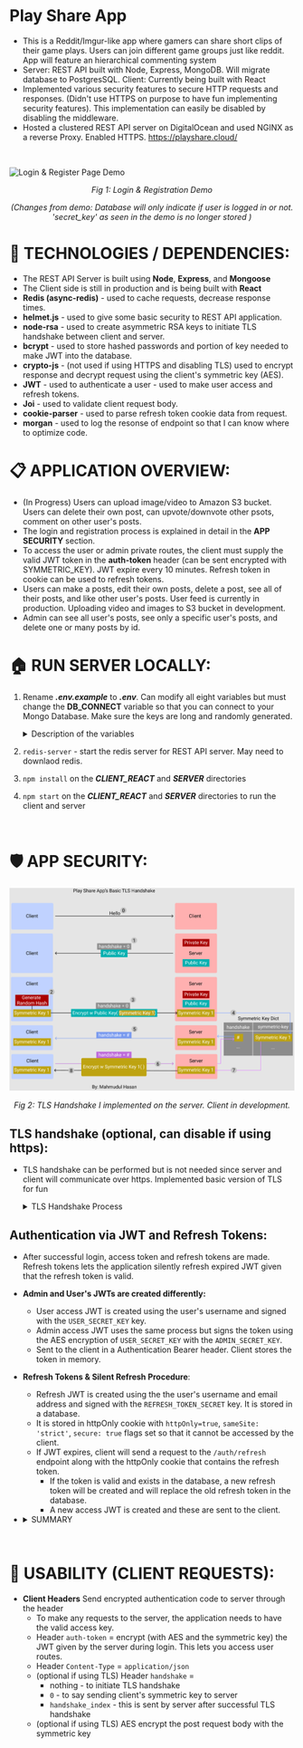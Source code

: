 # Play Share App
* This is a Reddit/Imgur-like app where gamers can share short clips of their game plays. Users can join different game groups just like reddit. App will feature an hierarchical commenting system
* Server: REST API built with Node, Express, MongoDB. Will migrate database to PostgresSQL. Client: Currently being built with React
* Implemented various security features to secure HTTP requests and responses. (Didn't use HTTPS on purpose to have fun implementing security features). This implementation can easily be disabled by disabling the middleware. 
* Hosted a clustered REST API server on DigitalOcean and used NGINX as a reverse Proxy. Enabled HTTPS. https://playshare.cloud/

<br/>

![Login & Register Page Demo](/PicturesGifs/login_register_demo2.gif)

<div style="text-align:center;   font-style: italic;">
    Fig 1:  Login & Registration Demo 

  (Changes from demo: Database will only indicate if user is logged in or not. 'secret_key' as seen in the demo is no longer stored )
</div>

# 📌 TECHNOLOGIES / DEPENDENCIES:
* The REST API Server is built using **Node**, **Express**, and **Mongoose**
* The Client side is still in production and is being built with **React**
* **Redis (async-redis)** - used to cache requests, decrease response times. 
* **helmet.js** - used to give some basic security to REST API application.
* **node-rsa** - used to create asymmetric RSA keys to initiate TLS handshake between client and server. 
* **bcrypt** - used to store hashed passwords and portion of key needed to make JWT into the database.
* **crypto-js** - (not used if using HTTPS and disabling TLS) used to encrypt response and decrypt request using the client's symmetric key (AES).
* **JWT** - used to authenticate a user - used to make user access and refresh tokens.
* **Joi** - used to validate client request body.
* **cookie-parser** - used to parse refresh token cookie data from request.
* **morgan** - used to log the resonse of endpoint so that I can know where to optimize code. 

# 📋 APPLICATION OVERVIEW:
* (In Progress) Users can upload image/video to Amazon S3 bucket. Users can delete their own post, can upvote/downvote other psots, comment on other user's posts.  
* The login and registration process is explained in detail in the **APP SECURITY** section.
* To access the user or admin private routes, the client must supply the valid JWT token in the **auth-token** header (can be sent encrypted with SYMMETRIC_KEY). JWT expire every 10 minutes. Refresh token in cookie can be used to refresh tokens.  
* Users can make a posts, edit their own posts, delete a post, see all of their posts, and like other user's posts. User feed is currently in production. Uploading video and images to S3 bucket in development. 
* Admin can see all user's posts, see only a specific user's posts, and delete one or many posts by id. 

# 🏠 RUN SERVER LOCALLY:
1) Rename ***.env.example*** to ***.env***. Can modify all eight variables but must change the **DB_CONNECT** variable so that you can connect to your Mongo Database. Make sure the keys are long and randomly generated. 
    <details>      
      <summary> Description of the variables</summary>
    
      * `DB_CONNECT`  - Store your MongoDB Connection URL
      * `ADMIN_EMAIL` - This is the email address of the admin account.
      * `ADMIN_SECRET_KEY` - This will be used to make the admin's access JWT
      * `USER_SECRET_KEY`  - This will be used to make the admin's and user's access JWT
      * `REFRESH_TOKEN_SECRET` - This is used to generate a refresh JWT refresh
      * `SALT_NUM = 10`    - Can keep this as is. This is the salt number to hash the password and the JWT User Secret Key to store in the database. Can change this number every year to change the hashing algorithm of these fields.
    </details>
2) `redis-server` - start the redis server for REST API server. May need to downlaod redis.
3) `npm install` on the ***CLIENT_REACT*** and ***SERVER*** directories
4) `npm start` on the ***CLIENT_REACT*** and ***SERVER*** directories to run the client and server 
<br/>

# 🛡️ APP SECURITY:
  ![TLS Handshake](/PicturesGifs/My_TLS_HandshakeP.png)
  <div style="text-align:center;   font-style: italic;">
    <center> Fig 2:  TLS Handshake I implemented on the server. Client in development. <center>
  </div>

## TLS handshake (optional, can disable if using https):
  * TLS handshake can be performed but is not needed since server and client will communicate over https. Implemented basic version of TLS for fun
    <details>      
      <summary> TLS Handshake Process </summary>

    1. Client sends initial request to server (/auth/ routes only).
    2. Server generates RSA public and private keys and send to public key to client:
      * 1) header `handshake` = 0
      * 2) header `pub_key` = public key
    3. Client generates a random hash (`SYMMETRIC_KEY`) and encrypts with public key and sends request to server with two headers: 
      * 1) header `handshake` = 0
      * 2) header `key` = `SYMMETRIC_KEY` encrypted with public key
    4. Server will then decrypt the `SYMMETRIC_KEY` with the private key and will send a response with header `handshake` = 1, signifying handshake completed for server.
    5. Client will finish by sending a request with header `handshake` = 1, signifying it has received the server's message
    6. Server will only fulfill requests for auth routes if the `handshake` header is set to 1. This means that server has the client's `SYMMETRIC_KEY` and can decrypt request. If server cannot decrypt request, the `SYMMETRIC_KEY` is incorrect and server will refuse request. 
    7. Symmetric keys are stored in a dictionary in the server (will move it to a key-value database). If user logs out, entry is deleted

    </details>

## Authentication via JWT and Refresh Tokens:

  * After successful login, access token and refresh tokens are made. Refresh tokens lets the application silently refresh expired JWT given that the refresh token is valid.
  * **Admin and User's JWTs are created differently:**
    * User access JWT is created using the user's username and signed with the `USER_SECRET_KEY` key. 
    * Admin access JWT uses the same process but signs the token using the AES encryption of `USER_SECRET_KEY` with the `ADMIN_SECRET_KEY`.
    * Sent to the client in a Authentication Bearer header. Client stores the token in memory. 
  * **Refresh Tokens & Silent Refresh Procedure**: 
    * Refresh JWT is created using the the user's username and email address and signed with the `REFRESH_TOKEN_SECRET` key. It is stored in a database.
    * It is stored in httpOnly cookie with `httpOnly=true`, `sameSite: 'strict'`, `secure: true` flags set so that it cannot be accessed by the client. 
    * If JWT expires, client will send a request to the `/auth/refresh` endpoint along with the httpOnly cookie that contains the refresh token. 
      * If the token is valid and exists in the database, a new refresh token will be created and will replace the old refresh token in the database.
      * A new access JWT is created and these are sent to the client. 
  

 * <details>      
      <summary> SUMMARY </summary>

      * To login or use private routes, two pieces of information need to be valid: 
        1. Correct access JWT for user (expires every 10 minutes and logout),
        2. (optional if using TLS) Valid `SYMMETRIC_KEY` (or else it will remake one through TLS handshake), deleted during logout.
      * (optional if using TLS) All data in requests and responses are AES encrypted by the symmetric key. Api automatically decrypted request with symmetric key.
      * Access JWT expires 10 minuts. Sent to client in Authentication Bearer header. JWT is stored in memory in react client. 
      * Refresh JWT expires in 15 days. It is stored in httpOnly cookie and other lfags to ensure the client cannot read its contents. 
      * Silent Refresh: If JWT expires, client will send a request to the `/auth/refresh` with the refresh cookie and a new JWT and refresh token will be made if valid. 
      * **Cors** and **helmet.js** middlewares to provide some basic security to server.
      * The encryption keys needed to make JWT and hash passwords are over 400 characters long and are stored in the **.env** file. The encryption keys are concatenations of several randomly generated hashes. 
      * During registration and login phase, all user inputs are validated using **Joi**.
      * During registration, passwords are hashed and stored in the database. 
      </details>

<br/>

# 📐 USABILITY (CLIENT REQUESTS):
* **Client Headers** Send encrypted authentication code to server through the header
  * To make any requests to the server, the application needs to have the valid access key.
  * Header `auth-token` = encrypt (with AES and the symmetric key) the JWT given by the server during login. This lets you access user routes.
  * Header `Content-Type` = `application/json`
  * (optional if using TLS) Header `handshake` =  
    * nothing - to initiate TLS handshake
    * `0` - to  say sending client's symmetric key to server 
    * `handshake_index` - this is sent by server after successful TLS handshake 
  * (optional if using TLS) AES encrypt the post request body with the symmetric key

  
  


